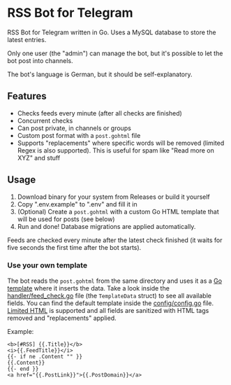 # RSS Bot for Telegram

RSS Bot for Telegram written in Go. Uses a MySQL database to store the latest entries.

Only one user (the "admin") can manage the bot, but it's possible to let the bot post into channels.

The bot's language is German, but it should be self-explanatory.

## Features
* Checks feeds every minute (after all checks are finished)
* Concurrent checks
* Can post private, in channels or groups
* Custom post format with a `post.gohtml` file
* Supports "replacements" where specific words will be removed (limited Regex is also supported). This is useful for spam like "Read more on XYZ" and stuff

## Usage

1. Download binary for your system from Releases or build it yourself
2. Copy ".env.example" to ".env" and fill it in
3. (Optional) Create a `post.gohtml` with a custom Go HTML template that will be used for posts (see below)
4. Run and done! Database migrations are applied automatically.

Feeds are checked every minute after the latest check finished (it waits for five seconds the first time after the bot starts).

### Use your own template

The bot reads the `post.gohtml` from the same directory and uses it as a [Go template](https://pkg.go.dev/text/template) where it inserts the data. Take a look inside the [handler/feed_check.go](handler/feed_check.go) file (the `TemplateData` struct) to see all available fields. You can find the default template inside the [config/config.go](config/config.go) file. [Limited HTML](https://core.telegram.org/bots/api#html-style) is supported and all fields are sanitized with HTML tags removed and "replacements" applied. 

Example:

```gohtml
<b>[#RSS] {{.Title}}</b>
<i>{{.FeedTitle}}</i>
{{- if ne .Content "" }}
{{.Content}}
{{- end }}
<a href="{{.PostLink}}">{{.PostDomain}}</a>
```
